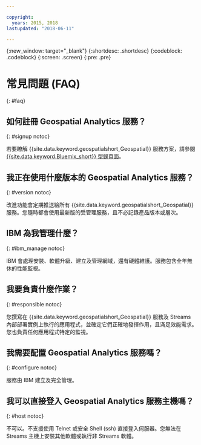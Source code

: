 ```yaml
---

copyright:
  years: 2015, 2018
lastupdated: "2018-06-11"

---
```


<!-- Attribute definitions -->
{:new_window: target="_blank"}
{:shortdesc: .shortdesc}
{:codeblock: .codeblock}
{:screen: .screen}
{:pre: .pre}

# 常見問題 (FAQ)
{: #faq}

## 如何註冊 Geospatial Analytics 服務？
{: #signup notoc}

若要瞭解 {{site.data.keyword.geospatialshort_Geospatial}} 服務方案，請參閱 [{{site.data.keyword.Bluemix_short}} 型錄頁面](https://console.ng.bluemix.net/catalog/services/geospatial-analytics)。

## 我正在使用什麼版本的 Geospatial Analytics 服務？
{: #version notoc}

改進功能會定期推送給所有 {{site.data.keyword.geospatialshort_Geospatial}} 服務。您隨時都會使用最新版的受管理服務，且不必記錄產品版本或層次。

## IBM 為我管理什麼？
{: #ibm_manage notoc}

IBM 會處理安裝、軟體升級、建立及管理網域，還有硬體維護。服務包含全年無休的性能監視。


## 我要負責什麼作業？
{: #responsible notoc}

您撰寫在 {{site.data.keyword.geospatialshort_Geospatial}} 服務及 Streams 內部部署實例上執行的應用程式，並確定它們正確地發揮作用，且滿足效能需求。您也負責任何應用程式特定的監視。


## 我需要配置 Geospatial Analytics 服務嗎？
{: #configure notoc}

服務由 IBM 建立及完全管理。

## 我可以直接登入 Geospatial Analytics 服務主機嗎？
{: #host notoc}

不可以。不支援使用 Telnet 或安全 Shell (ssh) 直接登入伺服器。您無法在 Streams 主機上安裝其他軟體或執行非 Streams 軟體。
